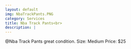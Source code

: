 ```yaml
---
layout: default
img: NbaTrackPants.PNG
category: Services
title: Nba Track Pants<br>
description: |
---
```

  @Nba Track Pants great condition.
Size: Medium
Price: $25
